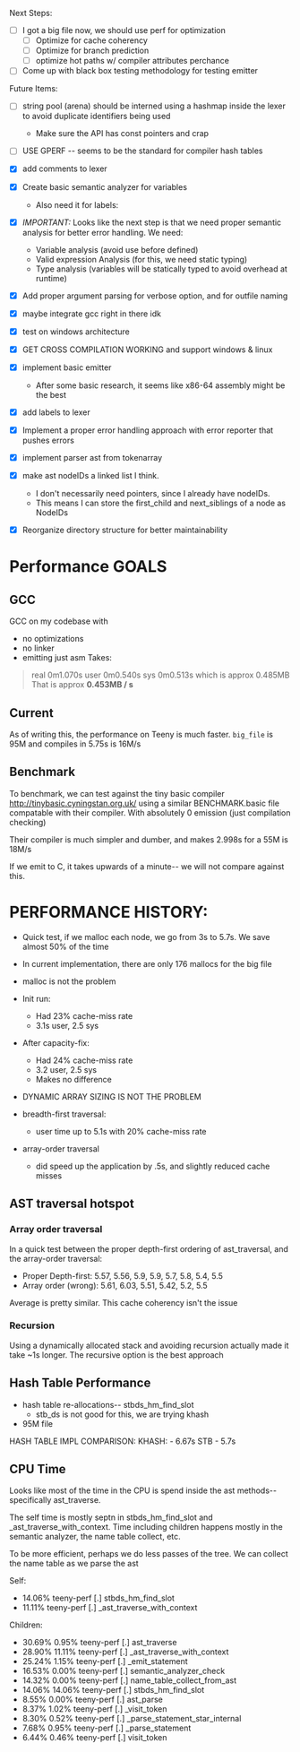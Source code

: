 Next Steps:

- [ ] I got a big file now, we should use perf for optimization
    - [ ] Optimize for cache coherency
    - [ ] Optimize for branch prediction
    - [ ] optimize hot paths w/ compiler attributes perchance
- [ ] Come up with black box testing methodology for testing emitter

Future Items:

- [ ] string pool (arena) should be interned using a hashmap inside the lexer to avoid duplicate identifiers being used
    - Make sure the API has const pointers and crap
- [ ] USE GPERF -- seems to be the standard for compiler hash tables

- [x] add comments to lexer
- [x] Create basic semantic analyzer for variables
    - Also need it for labels:
- [x] *IMPORTANT:* Looks like the next step is that we need proper semantic analysis for better error handling. We need:
    - Variable analysis (avoid use before defined)
    - Valid expression Analysis (for this, we need static typing)
    - Type analysis (variables will be statically typed to avoid overhead at runtime)
- [x] Add proper argument parsing for verbose option, and for outfile naming
- [x] maybe integrate gcc right in there idk
- [x] test on windows architecture
- [x] GET CROSS COMPILATION WORKING and support windows & linux
- [x] implement basic emitter
  - After some basic research, it seems like x86-64 assembly might be the best
- [x] add labels to lexer
- [x] Implement a proper error handling approach with error reporter that pushes errors
- [x] implement parser ast from tokenarray
- [x] make ast nodeIDs a linked list I think.
  - I don't necessarily need pointers, since I already have nodeIDs.
  - This means I can store the first_child and next_siblings of a node as NodeIDs
- [x] Reorganize directory structure for better maintainability


# Performance GOALS 

## GCC

GCC on my codebase with 
- no optimizations
- no linker 
- emitting just asm 
Takes:
> real    0m1.070s
> user    0m0.540s
> sys     0m0.513s
which is approx 0.485MB
That is approx **0.453MB / s**

## Current

As of writing this, the performance on Teeny is much faster. `big_file` is 95M and compiles in 5.75s is 16M/s

## Benchmark

To benchmark, we can test against the tiny basic compiler http://tinybasic.cyningstan.org.uk/ using a similar BENCHMARK.basic file compatable with their compiler. With absolutely 0 emission (just compilation checking)

Their compiler is much simpler and dumber, and makes 2.998s for a 55M is 18M/s

If we emit to C, it takes upwards of a minute-- we will not compare against this.

# PERFORMANCE HISTORY:
- Quick test, if we malloc each node, we go from 3s to 5.7s. We save almost 50% of the time
- In current implementation, there are only 176 mallocs for the big file
- malloc is not the problem

- Init run:
    - Had 23% cache-miss rate 
    - 3.1s user, 2.5 sys
- After capacity-fix: 
    - Had 24% cache-miss rate
    - 3.2 user, 2.5 sys 
    - Makes no difference
- DYNAMIC ARRAY SIZING IS NOT THE PROBLEM

- breadth-first traversal:
    - user time up to 5.1s with 20% cache-miss rate
- array-order traversal
    - did speed up the application by .5s, and slightly reduced cache misses


## AST traversal hotspot

### Array order traversal

In a quick test between the proper depth-first ordering of ast_traversal, and the array-order traversal:

- Proper Depth-first: 5.57, 5.56, 5.9, 5.9, 5.7, 5.8, 5.4, 5.5
- Array order (wrong): 5.61, 6.03, 5.51, 5.42, 5.2, 5.5

Average is pretty similar. This cache coherency isn't the issue

### Recursion

Using a dynamically allocated stack and avoiding recursion actually made it take ~1s longer. The recursive option is the best approach

## Hash Table Performance
- hash table re-allocations-- stbds_hm_find_slot
    - stb_ds is not good for this, we are trying khash
- 95M file

HASH TABLE IMPL COMPARISON:
KHASH:
    - 6.67s
STB 
    - 5.7s


## CPU Time

Looks like most of the time in the CPU is spend inside the ast methods-- specifically ast_traverse.

The self time is mostly septn in stbds_hm_find_slot and _ast_traverse_with_context. Time including children happens mostly in the semantic analyzer, the name table collect, etc.

To be more efficient, perhaps we do less passes of the tree. We can collect the name table as we parse the ast

Self: 
+   14.06%  teeny-perf  [.] stbds_hm_find_slot
+   11.11%  teeny-perf  [.] _ast_traverse_with_context

Children:
+   30.69%     0.95%  teeny-perf  [.] ast_traverse
+   28.90%    11.11%  teeny-perf  [.] _ast_traverse_with_context
+   25.24%     1.15%  teeny-perf  [.] _emit_statement
+   16.53%     0.00%  teeny-perf  [.] semantic_analyzer_check
+   14.32%     0.00%  teeny-perf  [.] name_table_collect_from_ast
+   14.06%    14.06%  teeny-perf  [.] stbds_hm_find_slot
+    8.55%     0.00%  teeny-perf  [.] ast_parse
+    8.37%     1.02%  teeny-perf  [.] _visit_token
+    8.30%     0.52%  teeny-perf  [.] _parse_statement_star_internal
+    7.68%     0.95%  teeny-perf  [.] _parse_statement
+    6.44%     0.46%  teeny-perf  [.] visit_token
